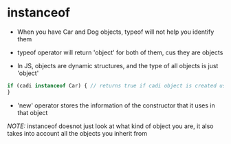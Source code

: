 # instanceof

- When you have Car and Dog objects, typeof will not help you identify them

- typeof operator will return 'object' for both of them, cus they are objects

- In JS, objects are dynamic structures, and the type of all objects is just 'object'


```javascript
if (cadi instanceof Car) { // returns true if cadi object is created using Car constructor
}
```

- 'new' operator stores the information of the constructor that it uses in that object

*NOTE:*  instanceof doesnot just look at what kind of object you are, it also
takes into account all the objects you inherit from
